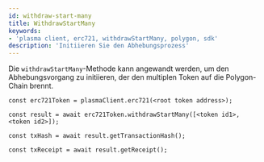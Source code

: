 ```yaml
---
id: withdraw-start-many
title: WithdrawStartMany
keywords:
- 'plasma client, erc721, withdrawStartMany, polygon, sdk'
description: 'Initiieren Sie den Abhebungsprozess'
---
```


Die `withdrawStartMany`-Methode kann angewandt werden, um den Abhebungsvorgang zu initiieren, der den multiplen Token auf die Polygon-Chain brennt.

```
const erc721Token = plasmaClient.erc721(<root token address>);

const result = await erc721Token.withdrawStartMany([<token id1>, <token id2>]);

const txHash = await result.getTransactionHash();

const txReceipt = await result.getReceipt();

```
